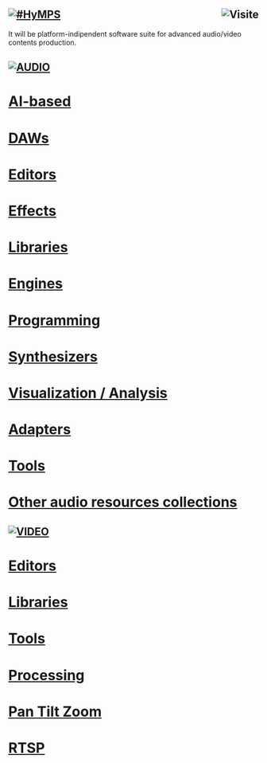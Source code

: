 ## [![#HyMPS](http://www.forart.it/progetti/HyMPS/logo.png)](https://github.com/forart/HyMPS# "HYbrid Multimedia Production Suite") <img src="https://c.andyhoppe.com/1686913050" align="right" style="border:none" alt="Visite" />
It will be platform-indipendent software suite for advanced audio/video contents production.


## [![AUDIO](https://flat.badgen.net/badge/HyMPS/AUDIO/green?scale=3)]() ##

# [AI-based](https://github.com/forart/HyMPS/blob/main/DAWs.md#---)
# [DAWs](https://github.com/forart/HyMPS/blob/main/DAWs.md#---)
# [Editors](https://github.com/forart/HyMPS/blob/main/Aeditors.md#subsections-)
# [Effects](https://github.com/forart/HyMPS/blob/main/AudioFXs.md#subsections-)
# [Libraries](https://github.com/forart/HyMPS/blob/main/AudioLIBs.md#subsections-)
# [Engines](https://github.com/forart/HyMPS/blob/main/Aengines.md#subsections-)
# [Programming](https://github.com/forart/HyMPS/blob/main/Programming.md#subsections-)
# [Synthesizers](https://github.com/forart/HyMPS/blob/main/Synths.md#subsections-)
# [Visualization / Analysis](https://github.com/forart/HyMPS/blob/main/visuanalysis.md#--)
# [Adapters](https://github.com/forart/HyMPS/blob/main/Adapters.md#subsections-)
# [Tools](https://github.com/forart/HyMPS/blob/main/A_Tools.md#--)

# [Other audio resources collections](https://github.com/forart/HyMPS/blob/main/A_Collections.md)

## [![VIDEO](https://flat.badgen.net/badge/HyMPS/VIDEO/green?scale=3)]() ##
# [Editors](https://github.com/forart/HyMPS/blob/main/VideoEditors.md#subsections-)
# [Libraries](https://github.com/forart/HyMPS/blob/main/VideoLIBs.md#subsections)
# [Tools](https://github.com/forart/HyMPS/blob/main/VideoTools.md#subsections)
# [Processing](https://github.com/forart/HyMPS/blob/main/Processing.md#subsections-)
# [Pan Tilt Zoom](https://github.com/forart/HyMPS/blob/main/PTZstuff.md#--)
# [RTSP](https://github.com/forart/HyMPS/blob/main/RTSP.md#--)
    
